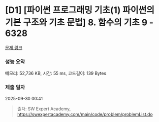 # [D1] [파이썬 프로그래밍 기초(1) 파이썬의 기본 구조와 기초 문법] 8. 함수의 기초 9 - 6328 

[문제 링크](https://swexpertacademy.com/main/code/problem/problemDetail.do?contestProbId=AWcWMay65eIDFAU4) 

### 성능 요약

메모리: 52,736 KB, 시간: 55 ms, 코드길이: 139 Bytes

### 제출 일자

2025-09-30 00:41



> 출처: SW Expert Academy, https://swexpertacademy.com/main/code/problem/problemList.do